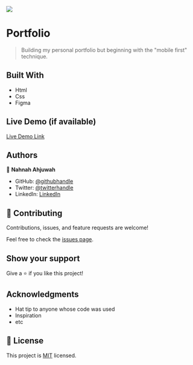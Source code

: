 ![](https://img.shields.io/badge/Microverse-blueviolet)

# Portfolio

> Building my personal portfolio but beginning with the "mobile first" technique.

## Built With

- Html
- Css
- Figma 

## Live Demo (if available)

[Live Demo Link](https://nahnahaj.github.io/portfolio/)


## Authors

👤 **Nahnah Ahjuwah**

- GitHub: [@githubhandle](https://github.com/NahnahAJ)
- Twitter: [@twitterhandle](https://twitter.com/NahnahAhjuwah)
- LinkedIn: [LinkedIn](https://www.linkedin.com/in/felicia-awuah-0674a7152/)


## 🤝 Contributing

Contributions, issues, and feature requests are welcome!

Feel free to check the [issues page](../../issues/).

## Show your support

Give a ⭐️ if you like this project!

## Acknowledgments

- Hat tip to anyone whose code was used
- Inspiration
- etc

## 📝 License

This project is [MIT](./LICENSE) licensed.
